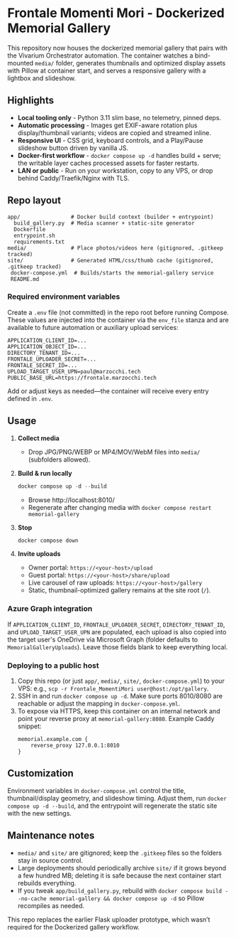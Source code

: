 # Frontale Momenti Mori - Dockerized Memorial Gallery

This repository now houses the dockerized memorial gallery that pairs with the Vivarium Orchestrator automation. The container watches a bind-mounted `media/` folder, generates thumbnails and optimized display assets with Pillow at container start, and serves a responsive gallery with a lightbox and slideshow.

## Highlights

- **Local tooling only** - Python 3.11 slim base, no telemetry, pinned deps.
- **Automatic processing** - Images get EXIF-aware rotation plus display/thumbnail variants; videos are copied and streamed inline.
- **Responsive UI** - CSS grid, keyboard controls, and a Play/Pause slideshow button driven by vanilla JS.
- **Docker-first workflow** - `docker compose up -d` handles build + serve; the writable layer caches processed assets for faster restarts.
- **LAN or public** - Run on your workstation, copy to any VPS, or drop behind Caddy/Traefik/Nginx with TLS.

## Repo layout

```
app/                # Docker build context (builder + entrypoint)
  build_gallery.py  # Media scanner + static-site generator
  Dockerfile
  entrypoint.sh
  requirements.txt
media/              # Place photos/videos here (gitignored, .gitkeep tracked)
site/               # Generated HTML/css/thumb cache (gitignored, .gitkeep tracked)
 docker-compose.yml  # Builds/starts the memorial-gallery service
 README.md
```

### Required environment variables

Create a `.env` file (not committed) in the repo root before running Compose. These
values are injected into the container via the `env_file` stanza and are available
to future automation or auxiliary upload services:

```
APPLICATION_CLIENT_ID=...
APPLICATION_OBJECT_ID=...
DIRECTORY_TENANT_ID=...
FRONTALE_UPLOADER_SECRET=...
FRONTALE_SECRET_ID=...
UPLOAD_TARGET_USER_UPN=paul@marzocchi.tech
PUBLIC_BASE_URL=https://frontale.marzocchi.tech
```

Add or adjust keys as needed—the container will receive every entry defined in
`.env`.

## Usage

1. **Collect media**
   - Drop JPG/PNG/WEBP or MP4/MOV/WebM files into `media/` (subfolders allowed).

2. **Build & run locally**
   ```powershell
   docker compose up -d --build
   ```
   - Browse http://localhost:8010/
   - Regenerate after changing media with `docker compose restart memorial-gallery`

3. **Stop**
   ```powershell
   docker compose down
   ```

4. **Invite uploads**
   - Owner portal: `https://<your-host>/upload`
   - Guest portal: `https://<your-host>/share/upload`
   - Live carousel of raw uploads: `https://<your-host>/gallery`
   - Static, thumbnail-optimized gallery remains at the site root (`/`).

### Azure Graph integration

If `APPLICATION_CLIENT_ID`, `FRONTALE_UPLOADER_SECRET`, `DIRECTORY_TENANT_ID`, and
`UPLOAD_TARGET_USER_UPN` are populated, each upload is also copied into the target
user's OneDrive via Microsoft Graph (folder defaults to `MemorialGalleryUploads`).
Leave those fields blank to keep everything local.

### Deploying to a public host

1. Copy this repo (or just `app/`, `media/`, `site/`, `docker-compose.yml`) to your VPS: e.g., `scp -r Frontale_MomentiMori user@host:/opt/gallery`.
2. SSH in and run `docker compose up -d`. Make sure ports 8010/8080 are reachable or adjust the mapping in `docker-compose.yml`.
3. To expose via HTTPS, keep this container on an internal network and point your reverse proxy at `memorial-gallery:8080`. Example Caddy snippet:
   ```caddyfile
   memorial.example.com {
       reverse_proxy 127.0.0.1:8010
   }
   ```

## Customization

Environment variables in `docker-compose.yml` control the title, thumbnail/display geometry, and slideshow timing. Adjust them, run `docker compose up -d --build`, and the entrypoint will regenerate the static site with the new settings.

## Maintenance notes

- `media/` and `site/` are gitignored; keep the `.gitkeep` files so the folders stay in source control.
- Large deployments should periodically archive `site/` if it grows beyond a few hundred MB; deleting it is safe because the next container start rebuilds everything.
- If you tweak `app/build_gallery.py`, rebuild with `docker compose build --no-cache memorial-gallery && docker compose up -d` so Pillow recompiles as needed.

This repo replaces the earlier Flask uploader prototype, which wasn’t required for the Dockerized gallery workflow.
